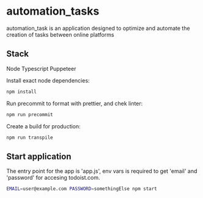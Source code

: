 # automation_tasks

automation_task is an application designed to optimize and automate the creation of tasks between online platforms

## Stack

Node
Typescript
Puppeteer

Install exact node dependencies:

```bash
npm install
```

Run precommit to format with prettier, and chek linter:

```bash
npm run precommit
```

Create a build for production:

```bash
npm run transpile
```

## Start application

The entry point for the app is 'app.js', env vars is required to get 'email' and 'password' for accesing todoist.com.

```bash
EMAIL=user@example.com PASSWORD=somethingElse npm start
```

